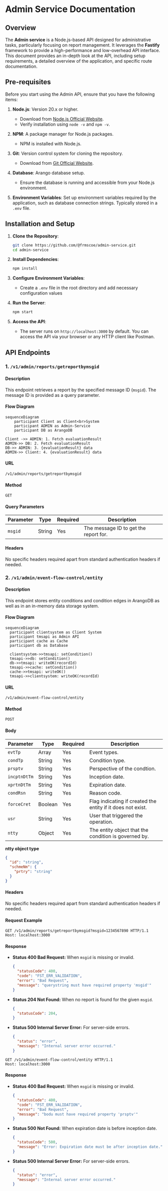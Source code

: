 <!-- SPDX-License-Identifier: Apache-2.0 -->
# Admin Service Documentation

## Overview

The **Admin service** is a Node.js-based API designed for administrative tasks, particularly focusing on report management. It leverages the **Fastify** framework to provide a high-performance and low-overhead API interface. This document provides an in-depth look at the API, including setup requirements, a detailed overview of the application, and specific route documentation.

## Pre-requisites

Before you start using the Admin API, ensure that you have the following items:

1. **Node.js**: Version 20.x or higher.
    - Download from [Node.js Official Website](https://nodejs.org/).
    - Verify installation using `node -v` and `npm -v`.

2. **NPM**: A package manager for Node.js packages.
    - NPM is installed with Node.js.

3. **Git**: Version control system for cloning the repository.
    - Download from [Git Official Website](https://git-scm.com/).

4. **Database**: Arango database setup.
    - Ensure the database is running and accessible from your Node.js environment.

5. **Environment Variables**: Set up environment variables required by the application, such as database connection strings. Typically stored in a `.env` file.

## Installation and Setup

1. **Clone the Repository**:
    ```bash
    git clone https://github.com/@frmscoe/admin-service.git
    cd admin-service
    ```

2. **Install Dependencies**:
    ```bash
    npm install
    ```

3. **Configure Environment Variables**:
    - Create a `.env` file in the root directory and add necessary configuration values

4. **Run the Server**:
    ```bash
    npm start
    ```

5. **Access the API**:
    - The server runs on `http://localhost:3000` by default. You can access the API via your browser or any HTTP client like Postman.

## API Endpoints

### 1. `/v1/admin/reports/getreportbymsgid`

#### Description
This endpoint retrieves a report by the specified message ID (`msgid`). The message ID is provided as a query parameter.

#### Flow Diagram
```mermaid
sequenceDiagram
    participant Client as Client<br>System
    participant ADMIN as Admin-Service    
    participant DB as ArangoDB

Client ->> ADMIN: 1. Fetch evaluationResult
ADMIN->> DB: 2. Fetch evaluationResult 
DB->> ADMIN: 3. {evaluationResult} data
ADMIN->> Client: 4. {evaluationResult} data
```

#### URL
```
/v1/admin/reports/getreportbymsgid
```

#### Method
```
GET
```

#### Query Parameters

| Parameter | Type   | Required | Description                     |
|-----------|--------|----------|---------------------------------|
| `msgid`   | String | Yes      | The message ID to get the report for. |

#### Headers
No specific headers required apart from standard authentication headers if needed.

### 2. `/v1/admin/event-flow-control/entity`

#### Description
This endpoint stores entity conditions and condition edges in ArangoDB as well as in an in-memory data storage system.

#### Flow Diagram
```mermaid
sequenceDiagram
  participant clientsystem as Client System
  participant tmsapi as Admin API
  participant cache as Cache
  participant db as Database

  clientsystem->>tmsapi: setCondition()
  tmsapi->>db: setCondition()
  db->>tmsapi: writeOK(recordId)
  tmsapi->>cache: setCondition()
  cache->>tmsapi: writeOK()
  tmsapi->>clientsystem: writeOK(recordId)
```

#### URL
```
/v1/admin/event-flow-control/entity
```

#### Method
```
POST
```

#### Body

| Parameter | Type   | Required | Description                     |
|-----------|--------|----------|---------------------------------|
| `evtTp`   | Array | Yes      | Event types. |
| `condTp`   | String | Yes      | Condition type. |
| `prsptv`   | String | Yes      | Perspective of the condtion. |
| `incptnDtTm`   | String | Yes      | Inception date. |
| `xprtnDtTm`   | String | Yes      | Expiration date. |
| `condRsn`   | String | Yes      | Reason code. |
| `forceCret`   | Boolean | Yes      | Flag indicating if created the entity if it does not exist. |
| `usr`   | String | Yes      | User that triggered the operation. |
| `ntty`   | Object | Yes      | The entity object that the condition is governed by. |

**ntty object type**
```JSON
{
  "id": "string",
  "schmeNm": {
    "prtry": "string"
  }
}
```

#### Headers
No specific headers required apart from standard authentication headers if needed.

#### Request Example
```http
GET /v1/admin/reports/getreportbymsgid?msgid=1234567890 HTTP/1.1
Host: localhost:3000
```

#### Response

- **Status 400 Bad Request:** When `msgid` is missing or invalid.
    ```json
    {
      "statusCode": 400,
      "code": "FST_ERR_VALIDATION",
      "error": "Bad Request",
      "message": "querystring must have required property 'msgid'"
    }
    ```

- **Status 204 Not Found:** When no report is found for the given `msgid`.
    ```json
    {
      "statusCode": 204,
    }
    ```

- **Status 500 Internal Server Error:** For server-side errors.
    ```json
    {
      "status": "error",
      "message": "Internal server error occurred."
    }
    ```


```http
GET /v1/admin/event-flow-control/entity HTTP/1.1
Host: localhost:3000
```

#### Response

- **Status 400 Bad Request:** When `msgid` is missing or invalid.
    ```json
    {
      "statusCode": 400,
      "code": "FST_ERR_VALIDATION",
      "error": "Bad Request",
      "message": "bodu must have required property 'prsptv'"
    }
    ```

- **Status 500 Not Found:** When expiration date is before inception date.
    ```json
    {
      "statusCode": 500,
      "message": "Error: Expiration date must be after inception date."
    }
    ```

- **Status 500 Internal Server Error:** For server-side errors.
    ```json
    {
      "status": "error",
      "message": "Internal server error occurred."
    }
    ```

